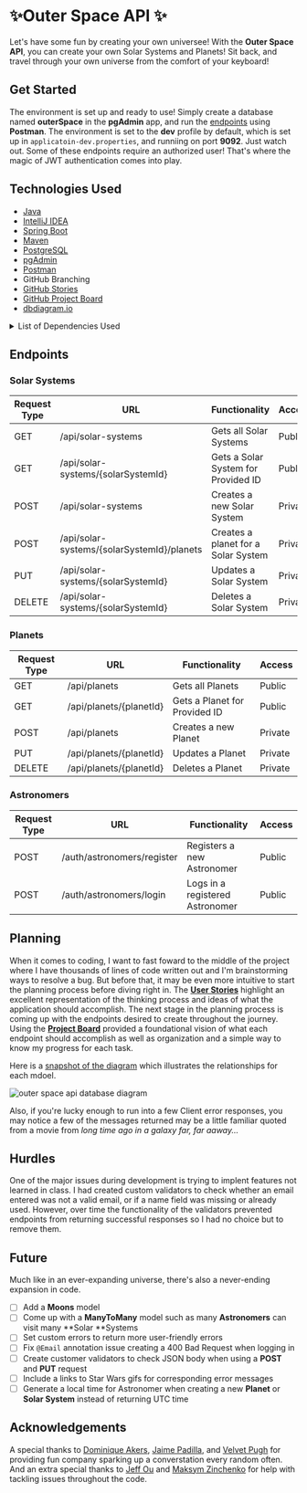 # ✨Outer Space API ✨

Let's have some fun by creating your own universee! With the **Outer Space API**, you can create your own Solar Systems and Planets! Sit back, and travel through your own universe from the comfort of your keyboard!

## Get Started
The environment is set up and ready to use! Simply create a database named **outerSpace** in the **pgAdmin** app, and run the <a href="#endpoints">endpoints</a> using **Postman**. 
The environment is set to the **dev** profile by default, which is set up in `applicatoin-dev.properties`, and runniing on port **9092**. 
Just watch out. Some of these endpoints require an authorized user! That's where the magic of JWT authentication comes into play.

## Technologies Used
- [Java](https://www.java.com/en/)
- [IntelliJ IDEA](https://www.jetbrains.com/idea/)
- [Spring Boot](https://spring.io/)
- [Maven](https://mvnrepository.com/)
- [PostgreSQL](https://www.postgresql.org/)
- [pgAdmin](https://www.pgadmin.org/)
- [Postman](https://www.postman.com/)
- GitHub Branching
- [GitHub Stories](https://github.com/dayjyun/outer-space-api/wiki/User-Stories)
- [GitHub Project Board](https://github.com/users/dayjyun/projects/6)
- [dbdiagram.io](https://dbdiagram.io/home)

<details>
<summary>List of Dependencies Used</summary>

- [Spring Boot Starter](https://mvnrepository.com/artifact/org.springframework.boot/spring-boot-starter)
- [Spring Boot Starter Test](https://mvnrepository.com/artifact/org.springframework.boot/spring-boot-starter-test)
- [Spring Boot Starter Web](https://mvnrepository.com/artifact/org.springframework.boot/spring-boot-starter-web)
- [Spring Boot Starter Security](https://mvnrepository.com/artifact/org.springframework.boot/spring-boot-starter-security)
- [PostgreSQL Driver](https://mvnrepository.com/artifact/org.postgresql/postgresql)
- [Spring Boot Starter Data JPA ](https://mvnrepository.com/artifact/org.springframework.boot/spring-boot-starter-data-jpa/3.0.6 )
- [Spring Boot Starter Validation](https://mvnrepository.com/artifact/org.springframework.boot/spring-boot-starter-validation)
- [JJWT :: API](https://mvnrepository.com/artifact/io.jsonwebtoken/jjwt-api)
- [JJWT :: Impl](https://mvnrepository.com/artifact/io.jsonwebtoken/jjwt-impl)
- [JJWT :: Extensions :: Jackson](https://mvnrepository.com/artifact/io.jsonwebtoken/jjwt-jackson)
</details>

## Endpoints
### Solar Systems
| Request Type 	| URL                                    	      |           Functionality              |        Access        	|
| -------------	| ---------------------------------------------	| ------------------------------------ | ----------------------	|
| GET          	| /api/solar-systems          	                | Gets all Solar Systems               | Public               	|
| GET          	| /api/solar-systems/{solarSystemId}            | Gets a Solar System for Provided ID  | Public               	|
| POST         	| /api/solar-systems          	                | Creates a new Solar System           | Private              	|
| POST         	| /api/solar-systems/{solarSystemId}/planets    | Creates a planet for a Solar System  | Private              	|
| PUT          	| /api/solar-systems/{solarSystemId}            | Updates a Solar System               | Private              	|
| DELETE       	| /api/solar-systems/{solarSystemId}            | Deletes a Solar System               | Private              	|

### Planets
| Request Type 	| URL                                    	      |           Functionality              |        Access        	|
| -------------	| --------------------------------------------	| ------------------------------------ | ----------------------	|
| GET          	| /api/planets                	                | Gets all Planets                     | Public               	|
| GET          	| /api/planets/{planetId}                       | Gets a Planet for Provided ID        | Public                	|
| POST         	| /api/planets                	                | Creates a new Planet                 | Private              	|
| PUT          	| /api/planets/{planetId}                       | Updates a Planet                     | Private              	|
| DELETE       	| /api/planets/{planetId}                       | Deletes a Planet                     | Private              	|

### Astronomers
| Request Type 	| URL                                    	      |           Functionality              |        Access        	|
| -------------	| --------------------------------------------	| ------------------------------------ | ----------------------	|
| POST         	| /auth/astronomers/register   	                | Registers a new Astronomer           | Public               	|
| POST         	| /auth/astronomers/login                       | Logs in a registered Astronomer      | Public                	|

## Planning
When it comes to coding, I want to fast foward to the middle of the project where I have thousands of lines of code written out and I'm brainstorming ways to resolve a bug. But before that, it may be even more intuitive to start the planning process before diving right in. The **[User Stories](https://github.com/dayjyun/outer-space-api/wiki/User-Stories)** highlight an excellent representation of the thinking process and ideas of what the application should accomplish. The next stage in the planning process is coming up with the endpoints desired to create throughout the journey. Using the **[Project Board](https://github.com/users/dayjyun/projects/6)** provided a foundational vision of what each endpoint should accomplish as well as organization and a simple way to know my progress for each task.

Here is a [snapshot of the diagram](https://dbdiagram.io/d/644ad886dca9fb07c42b4c62) which illustrates the relationships for each mdoel.

<img width="" alt="outer space api database diagram" src="">

Also, if you're lucky enough to run into a few Client error responses, you may notice a few of the messages returned may be a little familiar quoted from a movie from *long time ago in a galaxy far, far aaway...*

## Hurdles
One of the major issues during development is trying to implent features not learned in class. I had created custom validators to check whether an email entered was not a valid email, or if a name field was missing or already used. However, over time the functionality of the validators prevented endpoints from returning successful responses so I had no choice but to remove them. 

## Future
Much like in an ever-expanding universe, there's also a never-ending expansion in code.
- [ ] Add a **Moons** model
- [ ] Come up with a **ManyToMany** model such as many **Astronomers** can visit many **Solar **Systems
- [ ] Set custom errors to return more user-friendly errors
- [ ] Fix `@Email` annotation issue creating a 400 Bad Request when logging in
- [ ] Create customer validators to check JSON body when using a **POST** and **PUT** request
- [ ] Include a links to Star Wars gifs for corresponding error messages
- [ ] Generate a local time for Astronomer when creating a new **Planet** or **Solar System** instead of returning UTC time

## Acknowledgements
A special thanks to [Dominique Akers](https://github.com/Dommy99), [Jaime Padilla](https://github.com/Jaypad07), and [Velvet Pugh](https://github.com/vnpugh) for providing fun company sparking up a converstation every random often. And an extra special thanks to [Jeff Ou](https://github.com/pophero110) and [Maksym Zinchenko](https://github.com/maklaut007) for help with tackling issues throughout the code.
